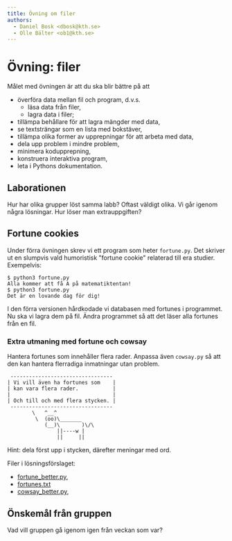 ```yaml
---
title: Övning om filer
authors:
  - Daniel Bosk <dbosk@kth.se>
  - Olle Bälter <ob1@kth.se>
---
```

# Övning: filer

Målet med övningen är att du ska blir bättre på att

  - överföra data mellan fil och program, d.v.s.
    - läsa data från filer,
    - lagra data i filer;
  - tillämpa behållare för att lagra mängder med data,
  - se textsträngar som en lista med bokstäver,
  - tillämpa olika former av upprepningar för att arbeta med data,
  - dela upp problem i mindre problem,
  - minimera kodupprepning,
  - konstruera interaktiva program,
  - leta i Pythons dokumentation.


## Laborationen

Hur har olika grupper löst samma labb? Oftast väldigt olika. Vi går igenom 
några lösningar. Hur löser man extrauppgiften?


## Fortune cookies

Under förra övningen skrev vi ett program som heter `fortune.py`. Det skriver 
ut en slumpvis vald humoristisk "fortune cookie" relaterad till era studier. 
Exempelvis:
```
$ python3 fortune.py
Alla kommer att få A på matematiktentan!
$ python3 fortune.py
Det är en lovande dag för dig!
```
I den förra versionen hårdkodade vi databasen med fortunes i programmet. Nu ska 
vi lagra dem på fil. Ändra programmet så att det läser alla fortunes från en 
fil.

### Extra utmaning med fortune och cowsay

Hantera fortunes som innehåller flera rader. Anpassa även `cowsay.py` så att 
den kan hantera flerradiga inmatningar utan problem.
```
 ---------------------------------
| Vi vill även ha fortunes som    |
| kan vara flera rader.           |
|                                 |
| Och till och med flera stycken. |
 ---------------------------------
        \   ^__^
         \  (oo)\_______
            (__)\       )\/\ 
                ||----w |
                ||     ||
```

Hint: dela först upp i stycken, därefter meningar med ord.

Filer i lösningsförslaget:

- [fortune_better.py][fortune_better.py],
- [fortunes.txt][fortunes.txt]
- [cowsay_better.py][cowsay_better.py],

[fortune_better.py]: https://github.com/dbosk/intropy/blob/master/modules/files/tutorial/fortune_better.py
[cowsay_better.py]: https://github.com/dbosk/intropy/blob/master/modules/files/tutorial/cowsay_better.py
[fortunes.txt]: https://github.com/dbosk/intropy/blob/master/modules/files/tutorial/fortunes.txt


## Önskemål från gruppen

Vad vill gruppen gå igenom igen från veckan som var?
